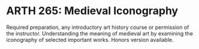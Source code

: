 # ARTH 265: Medieval Iconography

Required preparation, any introductory art history course or permission of the instructor. Understanding the meaning of medieval art by examining the iconography of selected important works. Honors version available.